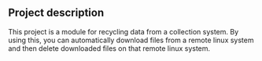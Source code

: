 ## Project description ##

This project is a module for recycling data from a collection system. By using this, you can automatically download files from a remote linux system and then delete downloaded files on that remote linux system.
